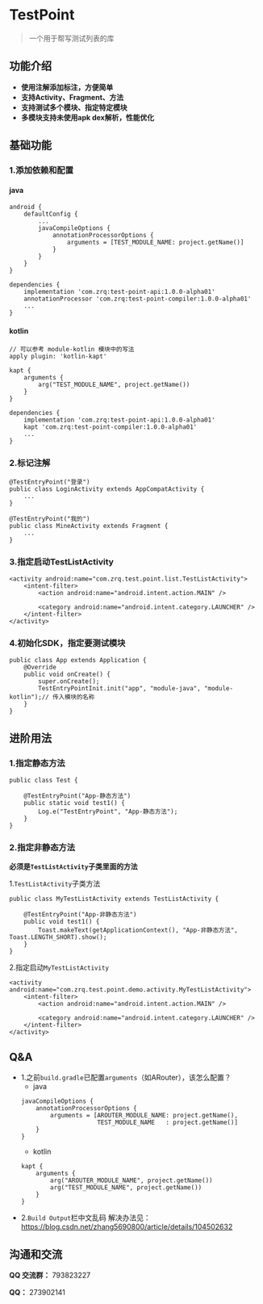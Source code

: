 # TestPoint

> 一个用于帮写测试列表的库

## 功能介绍

* **使用注解添加标注，方便简单**
* **支持Activity、Fragment、方法**
* **支持测试多个模块、指定特定模块**
* **多模块支持未使用apk dex解析，性能优化**

## 基础功能

### 1.添加依赖和配置
#### java

```
android {
    defaultConfig {
        ...
        javaCompileOptions {
            annotationProcessorOptions {
                arguments = [TEST_MODULE_NAME: project.getName()]
            }
        }
    }
}

dependencies {
    implementation 'com.zrq:test-point-api:1.0.0-alpha01'
    annotationProcessor 'com.zrq:test-point-compiler:1.0.0-alpha01'
    ...
}
```
#### kotlin

```
// 可以参考 module-kotlin 模块中的写法
apply plugin: 'kotlin-kapt'

kapt {
    arguments {
        arg("TEST_MODULE_NAME", project.getName())
    }
}

dependencies {
	implementation 'com.zrq:test-point-api:1.0.0-alpha01'
    kapt 'com.zrq:test-point-compiler:1.0.0-alpha01'
    ...
}
```
### 2.标记注解

```
@TestEntryPoint("登录")
public class LoginActivity extends AppCompatActivity {
	...
}
```
```
@TestEntryPoint("我的")
public class MineActivity extends Fragment {
	...
}
```
### 3.指定启动TestListActivity

```
<activity android:name="com.zrq.test.point.list.TestListActivity">
    <intent-filter>
        <action android:name="android.intent.action.MAIN" />

        <category android:name="android.intent.category.LAUNCHER" />
    </intent-filter>
</activity>
```
### 4.初始化SDK，指定要测试模块

```
public class App extends Application {
    @Override
    public void onCreate() {
        super.onCreate();
        TestEntryPointInit.init("app", "module-java", "module-kotlin");// 传入模块的名称
    }
}
```

## 进阶用法
### 1.指定静态方法

```
public class Test {

    @TestEntryPoint("App-静态方法")
    public static void test1() {
        Log.e("TestEntryPoint", "App-静态方法");
    }
}
```
### 2.指定非静态方法
**必须是`TestListActivity`子类里面的方法**

1.`TestListActivity`子类方法
```
public class MyTestListActivity extends TestListActivity {

    @TestEntryPoint("App-非静态方法")
    public void test1() {
        Toast.makeText(getApplicationContext(), "App-非静态方法", Toast.LENGTH_SHORT).show();
    }
}
```
2.指定启动`MyTestListActivity`
```
<activity android:name="com.zrq.test.point.demo.activity.MyTestListActivity">
    <intent-filter>
        <action android:name="android.intent.action.MAIN" />

        <category android:name="android.intent.category.LAUNCHER" />
    </intent-filter>
</activity>
```
## Q&A
* 1.之前`build.gradle`已配置`arguments`（如ARouter），该怎么配置？
	* java
	```
	javaCompileOptions {
	    annotationProcessorOptions {
	        arguments = [AROUTER_MODULE_NAME: project.getName(),
	                     TEST_MODULE_NAME   : project.getName()]
	    }
	}
	```
	* kotlin
	```
	kapt {
	    arguments {
	        arg("AROUTER_MODULE_NAME", project.getName())
	        arg("TEST_MODULE_NAME", project.getName())
	    }
	}
	```
* 2.`Build Output`栏中文乱码
	解决办法见：https://blog.csdn.net/zhang5690800/article/details/104502632


## 沟通和交流

**QQ 交流群：** 793823227

**QQ：** 273902141